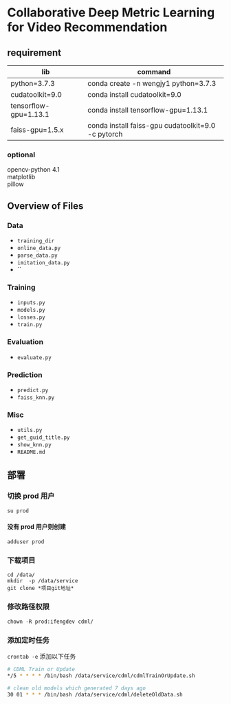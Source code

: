 <!--
 * @Description: Readme
 * @Date: 2019-07-10 17:31:26
 * @Author: Weng Jingyu
 -->  

# Collaborative Deep Metric Learning for Video Recommendation

## requirement

|lib |command |
|-|-|
|python=3.7.3           |conda create -n wengjy1 python=3.7.3|
|cudatoolkit=9.0        |conda install cudatoolkit=9.0|
|tensorflow-gpu=1.13.1  |conda install tensorflow-gpu=1.13.1  |
|faiss-gpu=1.5.x        |conda install faiss-gpu cudatoolkit=9.0 -c pytorch |

### optional

opencv-python     4.1  
matplotlib  
pillow  
  
## Overview of Files

### Data

* `training_dir`
* `online_data.py`
* `parse_data.py`
* `imitation_data.py`
* ``

### Training

* `inputs.py`
* `models.py`
* `losses.py`
* `train.py`

### Evaluation

* `evaluate.py`

### Prediction

* `predict.py`
* `faiss_knn.py`

### Misc

* `utils.py`
* `get_guid_title.py`
* `show_knn.py`
* `README.md`

## 部署

### 切换 prod 用户

`su prod`

#### 没有 prod 用户则创建

`adduser prod`

### 下载项目

`cd /data/`  
`mkdir  -p /data/service`  
`git clone *项目git地址*`

### 修改路径权限

`chown -R prod:ifengdev cdml/`

### 添加定时任务

`crontab -e`  添加以下任务

```bash
# CDML Train or Update
*/5 * * * * /bin/bash /data/service/cdml/cdmlTrainOrUpdate.sh

# clean old models which generated 7 days ago
30 01 * * * /bin/bash /data/service/cdml/deleteOldData.sh
```
